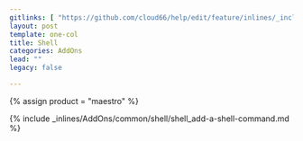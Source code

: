 ```yaml
---
gitlinks: [ "https://github.com/cloud66/help/edit/feature/inlines/_includes/_inlines/AddOns/common/shell/shell_add-a-shell-command.md" ]
layout: post
template: one-col
title: Shell
categories: AddOns
lead: ""
legacy: false

---
```

{% assign product = "maestro" %}

{% include _inlines/AddOns/common/shell/shell_add-a-shell-command.md %}
